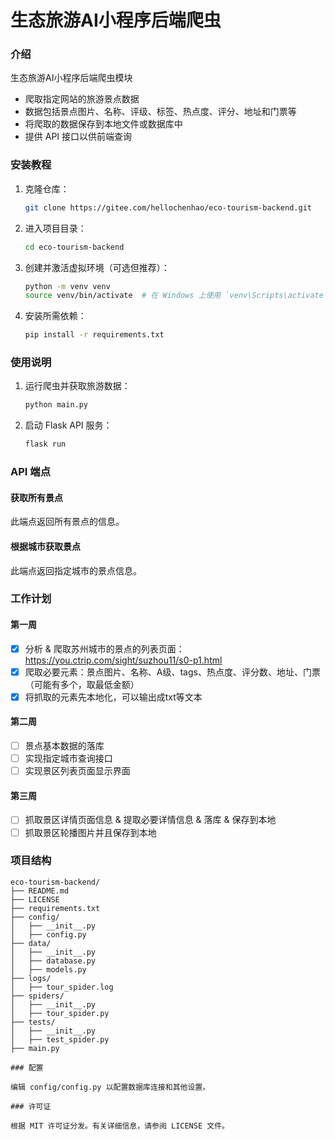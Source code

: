 # 生态旅游AI小程序后端爬虫

### 介绍
生态旅游AI小程序后端爬虫模块

* 爬取指定网站的旅游景点数据
* 数据包括景点图片、名称、评级、标签、热点度、评分、地址和门票等
* 将爬取的数据保存到本地文件或数据库中
* 提供 API 接口以供前端查询

### 安装教程

1. 克隆仓库：
    ```bash
    git clone https://gitee.com/hellochenhao/eco-tourism-backend.git
    ```
2. 进入项目目录：
    ```bash
    cd eco-tourism-backend
    ```
3. 创建并激活虚拟环境（可选但推荐）：
    ```bash
    python -m venv venv
    source venv/bin/activate  # 在 Windows 上使用 `venv\Scripts\activate`
    ```
4. 安装所需依赖：
    ```bash
    pip install -r requirements.txt
    ```

### 使用说明

1. 运行爬虫并获取旅游数据：
    ```bash
    python main.py
    ```

2. 启动 Flask API 服务：
    ```bash
    flask run
    ```

### API 端点

#### 获取所有景点


此端点返回所有景点的信息。

#### 根据城市获取景点



此端点返回指定城市的景点信息。

### 工作计划

#### 第一周

- [x] 分析 & 爬取苏州城市的景点的列表页面：https://you.ctrip.com/sight/suzhou11/s0-p1.html
- [x] 爬取必要元素：景点图片、名称、A级、tags、热点度、评分数、地址、门票（可能有多个，取最低金额）
- [x] 将抓取的元素先本地化，可以输出成txt等文本

#### 第二周

- [ ] 景点基本数据的落库
- [ ] 实现指定城市查询接口
- [ ] 实现景区列表页面显示界面

#### 第三周

- [ ] 抓取景区详情页面信息 & 提取必要详情信息 & 落库 & 保存到本地
- [ ] 抓取景区轮播图片并且保存到本地

### 项目结构

```plaintext
eco-tourism-backend/
├── README.md
├── LICENSE
├── requirements.txt
├── config/
│   ├── __init__.py
│   ├── config.py
├── data/
│   ├── __init__.py
│   ├── database.py
│   ├── models.py
├── logs/
│   ├── tour_spider.log
├── spiders/
│   ├── __init__.py
│   ├── tour_spider.py
├── tests/
│   ├── __init__.py
│   ├── test_spider.py
├── main.py

### 配置

编辑 config/config.py 以配置数据库连接和其他设置。

### 许可证

根据 MIT 许可证分发。有关详细信息，请参阅 LICENSE 文件。
